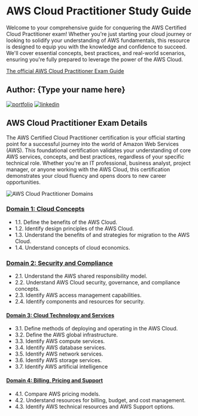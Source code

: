 # AWS Cloud Practitioner Study Guide

Welcome to your comprehensive guide for conquering the AWS Certified Cloud Practitioner exam! Whether you're just starting your cloud journey or looking to solidify your understanding of AWS fundamentals, this resource is designed to equip you with the knowledge and confidence to succeed. We'll cover essential concepts, best practices, and real-world scenarios, ensuring you're fully prepared to leverage the power of the AWS Cloud.

[The official AWS Cloud Practitioner Exam Guide](https://github.com/emiliedionisio/aws-cloud-practitioner-C02/blob/main/awscloudpractitionerexamguide.pdf)


## Author: {Type your name here}
[![portfolio](https://img.shields.io/badge/my_portfolio-000?style=for-the-badge&logo=ko-fi&logoColor=white)](https://emiliedionisio.github.io/) <!--Replace with your GitHub Page here -->
[![linkedin](https://img.shields.io/badge/linkedin-0A66C2?style=for-the-badge&logo=linkedin&logoColor=white)](https://www.linkedin.com/in/emdionisio/) <!--Replace with your LinkedIn Page here -->

## AWS Cloud Practitioner Exam Details

The AWS Certified Cloud Practitioner certification is your official starting point for a successful journey into the world of Amazon Web Services (AWS). This foundational certification validates your understanding of core AWS services, concepts, and best practices, regardless of your specific technical role. Whether you're an IT professional, business analyst, project manager, or anyone working with the AWS Cloud, this certification demonstrates your cloud fluency and opens doors to new career opportunities.

![AWS Cloud Practitioner Domains](https://github.com/emiliedionisio/aws-cloud-practitioner-C02/blob/main/awscp_domains.png)

### [Domain 1: Cloud Concepts](https://github.com/emiliedionisio/aws-cloud-practitioner-C02/blob/main/domain1-cloudconcepts.md)
- 1.1. Define the benefits of the AWS Cloud.
- 1.2. Identify design principles of the AWS Cloud.
- 1.3. Understand the benefits of and strategies for migration to the AWS Cloud.
- 1.4. Understand concepts of cloud economics.

### [Domain 2: Security and Compliance](https://github.com/emiliedionisio/aws-cloud-practitioner-C02/blob/main/domain2-securitycompliance.md)
- 2.1. Understand the AWS shared responsibility model.
- 2.2. Understand AWS Cloud security, governance, and compliance concepts.
- 2.3. Identify AWS access management capabilities.
- 2.4. Identify components and resources for security.

#### [Domain 3: Cloud Technology and Services](https://github.com/emiliedionisio/aws-cloud-practitioner-C02/blob/main/domain3-cloudtechnology.md)
- 3.1. Define methods of deploying and operating in the AWS Cloud.
- 3.2. Define the AWS global infrastructure.
- 3.3. Identify AWS compute services.
- 3.4. Identify AWS database services.
- 3.5. Identify AWS network services.
- 3.6. Identify AWS storage services.
- 3.7. Identify AWS artificial intelligence

#### [Domain 4: Billing, Pricing and Support](https://github.com/emiliedionisio/aws-cloud-practitioner-C02/blob/main/domain4-billing.md)
- 4.1. Compare AWS pricing models.
- 4.2. Understand resources for billing, budget, and cost management.
- 4.3. Identify AWS technical resources and AWS Support options.

